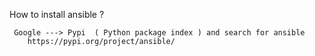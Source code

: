 How to install ansible ?

````
 Google ---> Pypi  ( Python package index ) and search for ansible 
    https://pypi.org/project/ansible/

````

